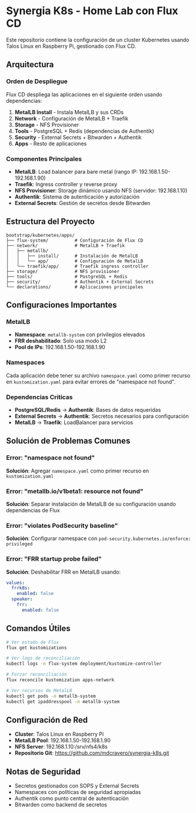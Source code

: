 # Synergia K8s - Home Lab con Flux CD

Este repositorio contiene la configuración de un cluster Kubernetes usando Talos Linux en Raspberry Pi, gestionado con Flux CD.

## Arquitectura

### Orden de Despliegue

Flux CD despliega las aplicaciones en el siguiente orden usando dependencias:

1. **MetalLB Install** - Instala MetalLB y sus CRDs
2. **Network** - Configuración de MetalLB + Traefik
3. **Storage** - NFS Provisioner
4. **Tools** - PostgreSQL + Redis (dependencias de Authentik)
5. **Security** - External Secrets + Bitwarden + Authentik
6. **Apps** - Resto de aplicaciones

### Componentes Principales

- **MetalLB**: Load balancer para bare metal (rango IP: 192.168.1.50-192.168.1.90)
- **Traefik**: Ingress controller y reverse proxy
- **NFS Provisioner**: Storage dinámico usando NFS (servidor: 192.168.1.10)
- **Authentik**: Sistema de autenticación y autorización
- **External Secrets**: Gestión de secretos desde Bitwarden

## Estructura del Proyecto

```
bootstrap/kubernetes/apps/
├── flux-system/          # Configuración de Flux CD
├── network/              # MetalLB + Traefik
│   ├── metallb/
│   │   ├── install/      # Instalación de MetalLB
│   │   └── app/          # Configuración de MetalLB
│   └── traefik/app/      # Traefik ingress controller
├── storage/              # NFS provisioner
├── tools/                # PostgreSQL + Redis
├── security/             # Authentik + External Secrets
└── declarations/         # Aplicaciones principales
```

## Configuraciones Importantes

### MetalLB
- **Namespace**: `metallb-system` con privilegios elevados
- **FRR deshabilitado**: Solo usa modo L2
- **Pool de IPs**: 192.168.1.50-192.168.1.90

### Namespaces
Cada aplicación debe tener su archivo `namespace.yaml` como primer recurso en `kustomization.yaml` para evitar errores de "namespace not found".

### Dependencias Críticas
- **PostgreSQL/Redis** → **Authentik**: Bases de datos requeridas
- **External Secrets** → **Authentik**: Secretos necesarios para configuración
- **MetalLB** → **Traefik**: LoadBalancer para servicios

## Solución de Problemas Comunes

### Error: "namespace not found"
**Solución**: Agregar `namespace.yaml` como primer recurso en `kustomization.yaml`

### Error: "metallb.io/v1beta1: resource not found"
**Solución**: Separar instalación de MetalLB de su configuración usando dependencias de Flux

### Error: "violates PodSecurity baseline"
**Solución**: Configurar namespace con `pod-security.kubernetes.io/enforce: privileged`

### Error: "FRR startup probe failed"
**Solución**: Deshabilitar FRR en MetalLB usando:
```yaml
values:
  frrk8s:
    enabled: false
  speaker:
    frr:
      enabled: false
```

## Comandos Útiles

```bash
# Ver estado de Flux
flux get kustomizations

# Ver logs de reconciliación
kubectl logs -n flux-system deployment/kustomize-controller

# Forzar reconciliación
flux reconcile kustomization apps-network

# Ver recursos de MetalLB
kubectl get pods -n metallb-system
kubectl get ipaddresspool -n metallb-system
```

## Configuración de Red

- **Cluster**: Talos Linux en Raspberry Pi
- **MetalLB Pool**: 192.168.1.50-192.168.1.90
- **NFS Server**: 192.168.1.10:/srv/nfs4/k8s
- **Repositorio Git**: https://github.com/mdcravero/synergia-k8s.git

## Notas de Seguridad

- Secretos gestionados con SOPS y External Secrets
- Namespaces con políticas de seguridad apropiadas
- Authentik como punto central de autenticación
- Bitwarden como backend de secretos